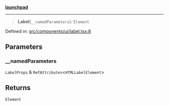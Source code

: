 [**launchpad**](index.md)

***

> **Label**(`__namedParameters`): `Element`

Defined in: [src/components/ui/label.tsx:8](https://github.com/victorbratov/launchpad/blob/d14315d3bd6634bc1c0e4507f8ad0551e9221cbc/src/components/ui/label.tsx#L8)

## Parameters

### \_\_namedParameters

`LabelProps` & `RefAttributes`\<`HTMLLabelElement`\>

## Returns

`Element`
